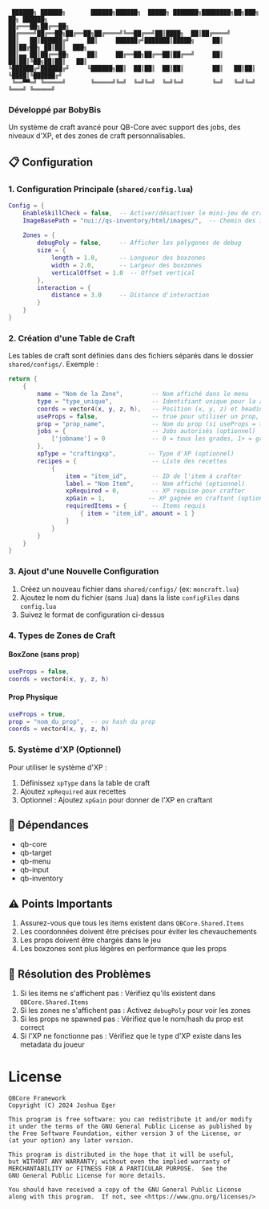 ```
 ██████╗ ██████╗       ██████╗██████╗  █████╗ ███████╗████████╗██╗███╗   ██╗ ██████╗
██╔═══██╗██╔══██╗     ██╔════╝██╔══██╗██╔══██╗██╔════╝╚══██╔══╝██║████╗  ██║██╔════╝
██║   ██║██████╔╝     ██║     ██████╔╝███████║█████╗     ██║   ██║██╔██╗ ██║██║  ███╗
██║▄▄ ██║██╔══██╗     ██║     ██╔══██╗██╔══██║██╔══╝     ██║   ██║██║╚██╗██║██║   ██║
╚██████╔╝██████╔╝     ╚██████╗██║  ██║██║  ██║██║        ██║   ██║██║ ╚████║╚██████╔╝
 ╚══▀▀═╝ ╚═════╝       ╚═════╝╚═╝  ╚═╝╚═╝  ╚═╝╚═╝        ╚═╝   ╚═╝╚═╝  ╚═══╝ ╚═════╝
```

### Développé par BobyBis
Un système de craft avancé pour QB-Core avec support des jobs, des niveaux d'XP, et des zones de craft personnalisables.

## 📋 Configuration

### 1. Configuration Principale (`shared/config.lua`)

```lua
Config = {
    EnableSkillCheck = false,  -- Activer/désactiver le mini-jeu de craft
    ImageBasePath = "nui://qs-inventory/html/images/",  -- Chemin des images d'items
    
    Zones = {
        debugPoly = false,     -- Afficher les polygones de debug
        size = {
            length = 1.0,      -- Longueur des boxzones
            width = 2.0,       -- Largeur des boxzones
            verticalOffset = 1.0  -- Offset vertical
        },
        interaction = {
            distance = 3.0     -- Distance d'interaction
        }
    }
}
```

### 2. Création d'une Table de Craft

Les tables de craft sont définies dans des fichiers séparés dans le dossier `shared/configs/`. Exemple :

```lua
return {
    {
        name = "Nom de la Zone",        -- Nom affiché dans le menu
        type = "type_unique",           -- Identifiant unique pour la zone
        coords = vector4(x, y, z, h),   -- Position (x, y, z) et heading (h)
        useProps = false,               -- true pour utiliser un prop, false pour une boxzone
        prop = "prop_name",             -- Nom du prop (si useProps = true)
        jobs = {                        -- Jobs autorisés (optionnel)
            ['jobname'] = 0             -- 0 = tous les grades, 1+ = grade minimum requis
        },
        xpType = "craftingxp",         -- Type d'XP (optionnel)
        recipes = {                     -- Liste des recettes
            {
                item = "item_id",       -- ID de l'item à crafter
                label = "Nom Item",     -- Nom affiché (optionnel)
                xpRequired = 0,         -- XP requise pour crafter
                xpGain = 1,            -- XP gagnée en craftant (optionnel)
                requiredItems = {       -- Items requis
                    { item = "item_id", amount = 1 }
                }
            }
        }
    }
}
```

### 3. Ajout d'une Nouvelle Configuration

1. Créez un nouveau fichier dans `shared/configs/` (ex: `moncraft.lua`)
2. Ajoutez le nom du fichier (sans .lua) dans la liste `configFiles` dans `config.lua`
3. Suivez le format de configuration ci-dessus

### 4. Types de Zones de Craft

#### BoxZone (sans prop)
```lua
useProps = false,
coords = vector4(x, y, z, h)
```

#### Prop Physique
```lua
useProps = true,
prop = "nom_du_prop",  -- ou hash du prop
coords = vector4(x, y, z, h)
```

### 5. Système d'XP (Optionnel)

Pour utiliser le système d'XP :
1. Définissez `xpType` dans la table de craft
2. Ajoutez `xpRequired` aux recettes
3. Optionnel : Ajoutez `xpGain` pour donner de l'XP en craftant

## 🔧 Dépendances

- qb-core
- qb-target
- qb-menu
- qb-input
- qb-inventory

## ⚠️ Points Importants

1. Assurez-vous que tous les items existent dans `QBCore.Shared.Items`
2. Les coordonnées doivent être précises pour éviter les chevauchements
3. Les props doivent être chargés dans le jeu
4. Les boxzones sont plus légères en performance que les props

## 🐛 Résolution des Problèmes

1. Si les items ne s'affichent pas : Vérifiez qu'ils existent dans `QBCore.Shared.Items`
2. Si les zones ne s'affichent pas : Activez `debugPoly` pour voir les zones
3. Si les props ne spawned pas : Vérifiez que le nom/hash du prop est correct
4. Si l'XP ne fonctionne pas : Vérifiez que le type d'XP existe dans les metadata du joueur

# License

    QBCore Framework
    Copyright (C) 2024 Joshua Eger

    This program is free software: you can redistribute it and/or modify
    it under the terms of the GNU General Public License as published by
    the Free Software Foundation, either version 3 of the License, or
    (at your option) any later version.

    This program is distributed in the hope that it will be useful,
    but WITHOUT ANY WARRANTY; without even the implied warranty of
    MERCHANTABILITY or FITNESS FOR A PARTICULAR PURPOSE.  See the
    GNU General Public License for more details.

    You should have received a copy of the GNU General Public License
    along with this program.  If not, see <https://www.gnu.org/licenses/>